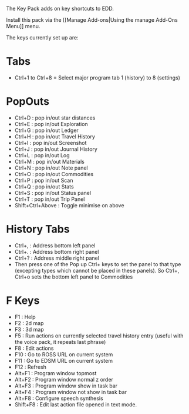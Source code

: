 The Key Pack adds on key shortcuts to EDD.

Install this pack via the [[Manage Add-ons|Using the manage Add-Ons Menu]] menu.

The keys currently set up are:

# Tabs
* Ctrl+1 to Ctrl+8 = Select major program tab 1 (history) to 8 (settings)

# PopOuts
* Ctrl+D : pop in/out star distances
* Ctrl+E : pop in/out Exploration
* Ctrl+G : pop in/out Ledger
* Ctrl+H : pop in/out Travel History
* Ctrl+I : pop in/out Screenshot
* Ctrl+J : pop in/out Journal History
* Ctrl+L : pop in/out Log
* Ctrl+M : pop in/out Materials
* Ctrl+N : pop in/out Note panel
* Ctrl+O : pop in/out Commodities
* Ctrl+P : pop in/out Scan
* Ctrl+Q : pop in/out Stats
* Ctrl+S : pop in/out Status panel
* Ctrl+T : pop in/out Trip Panel
* Shift+Ctrl+Above : Toggle minimise on above

# History Tabs
* Ctrl+, : Address bottom left panel
* Ctrl+. : Address bottom right panel
* Ctrl+? : Address middle right panel
* Then press one of the Pop up Ctrl+ keys to set the panel to that type (excepting types which cannot be placed in these panels).  So Ctrl+, Ctrl+o sets the bottom left panel to Commodities

# F Keys
* F1 : Help
* F2 : 2d map
* F3 : 3d map
* F5 : Run actions on currently selected travel history entry (useful with the voice pack, it repeats last phrase)
* F8 : Edit actions
* F10 : Go to ROSS URL on current system
* F11 : Go to EDSM URL on current system
* F12 : Refresh 
* Alt+F1 : Program window topmost
* Alt+F2 : Program window normal z order
* Alt+F3 : Program window show in task bar
* Alt+F4 : Program window not show in task bar
* Alt+F8 : Configure speech synthesis
* Shift+F8 : Edit last action file opened in text mode.
